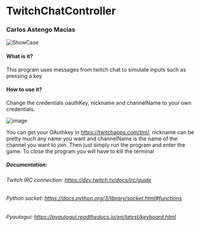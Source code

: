 # TwitchChatController
### Carlos Astengo Macias

![ShowCase](https://user-images.githubusercontent.com/81842396/113789767-6a5c5a00-9705-11eb-9a10-9ad7326a5078.gif)

#### What is it?
This program uses messages from twitch chat to simulate inputs such as pressing a key
#### How to use it?
Change the credentials oauthKey, nickname and channelName to your own credentials.

![image](https://user-images.githubusercontent.com/81842396/113790864-f5d6ea80-9707-11eb-9327-aad101fda79a.png)

You can get your OAuthkey in  https://twitchapps.com/tmi/, nickname can be pretty much any name you want and channelName is the name of the channel you want to join.
Then just simply run the program and enter the game.  To close the program you will have to kill the terminal
##### Documentation:
###### Twitch IRC connection: https://dev.twitch.tv/docs/irc/guide
###### Python socket: https://docs.python.org/3/library/socket.html#functions
###### Pyautogui: https://pyautogui.readthedocs.io/en/latest/keyboard.html





